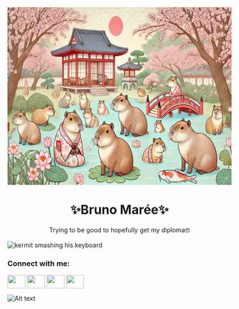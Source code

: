 <img src="github-banner.png" alt="Capybara in a japanese style" height="400" width="1700" align="center">  

<h1 align="center">✨Bruno Marée✨</h1>
<p align="center">Trying to be good to hopefully get my diploma🤓</p>
<img align="center" alt="kermit smashing his keyboard" width="1200" src="https://media1.tenor.com/m/XgaU95K_XiwAAAAC/kermit-typing.gif">

<h3 align="left">Connect with me:</h3>
<p align="left">
<a href="https://www.facebook.com/brunobruno.maree/" target="blank"><img align="center" src="https://cdn.jsdelivr.net/npm/simple-icons@3.0.1/icons/facebook.svg" alt="" height="30" width="40" /></a>
<a href=https://www.linkedin.com/in/bruno-mar%C3%A9e-0148b2251/your link" target="blank"><img align="center" src="https://cdn.jsdelivr.net/npm/simple-icons@3.0.1/icons/linkedin.svg" alt="" height="30" width="40" /></a>
<a href="https://www.instagram.com/bru.m3/" target="blank"><img align="center" src="https://cdn.jsdelivr.net/npm/simple-icons@3.0.1/icons/instagram.svg" alt="" height="30" width="40" /></a>
<a href="https://www.youtube.com/channel/UCF2wRs5s_TXSagNBJWywFpw" target="blank"><img align="center" src="https://cdn.jsdelivr.net/npm/simple-icons@3.0.1/icons/youtube.svg" alt="" height="30" width="40" /></a>
</p>

![Alt text](https://spotify-recently-played-readme.vercel.app/api?user=11167704623)

<!--
**Maree-Bruno/Maree-Bruno** is a ✨ _special_ ✨ repository because its `README.md` (this file) appears on your GitHub profile.

Here are some ideas to get you started:

- 🔭 I’m currently working on ...
- 🌱 I’m currently learning ...
- 👯 I’m looking to collaborate on ...
- 🤔 I’m looking for help with ...
- 💬 Ask me about ...
- 📫 How to reach me: ...
- 😄 Pronouns: ...
- ⚡ Fun fact: ...
-->
